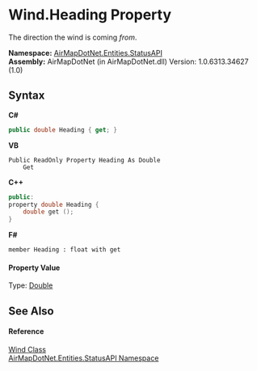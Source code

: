 # Wind.Heading Property 
 

The direction the wind is coming <i>from</i>.

**Namespace:**&nbsp;<a href="N_AirMapDotNet_Entities_StatusAPI">AirMapDotNet.Entities.StatusAPI</a><br />**Assembly:**&nbsp;AirMapDotNet (in AirMapDotNet.dll) Version: 1.0.6313.34627 (1.0)

## Syntax

**C#**<br />
``` C#
public double Heading { get; }
```

**VB**<br />
``` VB
Public ReadOnly Property Heading As Double
	Get
```

**C++**<br />
``` C++
public:
property double Heading {
	double get ();
}
```

**F#**<br />
``` F#
member Heading : float with get

```


#### Property Value
Type: <a href="http://msdn2.microsoft.com/en-us/library/643eft0t" target="_blank">Double</a>

## See Also


#### Reference
<a href="T_AirMapDotNet_Entities_StatusAPI_Wind">Wind Class</a><br /><a href="N_AirMapDotNet_Entities_StatusAPI">AirMapDotNet.Entities.StatusAPI Namespace</a><br />